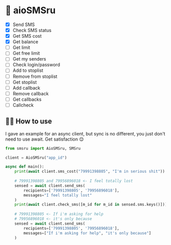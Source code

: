# 🚧 aioSMSru

- [x] Send SMS
- [x] Check SMS status
- [x] Get SMS cost
- [x] Get balance
- [ ] Get limit
- [ ] Get free limit
- [ ] Get my senders
- [ ] Check login/password
- [ ] Add to stoplist
- [ ] Remove from stoplist
- [ ] Get stoplist
- [ ] Add callback
- [ ] Remove callback
- [ ] Get callbacks
- [ ] Callcheck

## 🧑‍💻 How to use

I gave an example for an async client, but sync is no different, 
you just don't need to use await. Get satisfaction 😌

```python
from smsru import AioSMSru, SMSru

client = AioSMSru("app_id")

async def main():
    print(await client.sms_cost("79991398805", "I'm in serious shit"))
    
    # 79991398805 and 79956896018 <- I feel totally lost
    sensed = await client.send_sms(
        recipients=['79991398805', '79956896018'],
        messages="I feel totally lost"
    )
    print(await client.check_sms([m_id for m_id in sensed.sms.keys()]))
    
    # 79991398805 <- If i'm asking for help
    # 79956896018 <- it's only because
    sensed = await client.send_sms(
        recipients=['79991398805', '79956896018'],
        messages=["If i'm asking for help", "it's only because"]
    )
```